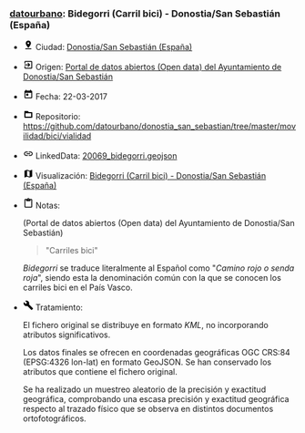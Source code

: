 ### [datourbano](https://github.com/datourbano): Bidegorri (Carril bici) - Donostia/San Sebastián (España)

* ![](https://raw.githubusercontent.com/datourbano/simbologia/master/_/ubicacion_18.png) Ciudad: [Donostia/San Sebastián (España)](https://datourbano.github.io/donostia_san_sebastian)
* ![](https://raw.githubusercontent.com/datourbano/simbologia/master/_/origen_18.png) Origen: [Portal de datos abiertos (Open data) del Ayuntamiento de Donostia/San Sebastián](https://www.donostia.eus/info/udalinfo/servicios_opendata.nsf/vowebContenidosId/NT000008FE?OpenDocument&idioma=cas&id=D429174410546&doc=D)
* ![](https://raw.githubusercontent.com/datourbano/simbologia/master/_/calendario_18.png) Fecha: 22-03-2017
* ![](https://raw.githubusercontent.com/datourbano/simbologia/master/_/carpeta_18.png) Repositorio: https://github.com/datourbano/donostia_san_sebastian/tree/master/movilidad/bici/vialidad
* ![](https://raw.githubusercontent.com/datourbano/simbologia/master/_/enlace_18.png) LinkedData: [20069_bidegorri.geojson](https://raw.githubusercontent.com/datourbano/donostia_san_sebastian/master/movilidad/bici/vialidad/20069_bidegorri.geojson)
* ![](https://raw.githubusercontent.com/datourbano/simbologia/master/_/mapa_18.png) Visualización: [Bidegorri (Carril bici) - Donostia/San Sebastián (España)](https://datourbano.github.io/donostia_san_sebastian/movilidad/bici/vialidad/20069_bidegorri)
* ![](https://raw.githubusercontent.com/datourbano/simbologia/master/_/notas_18.png) Notas:
   
  (Portal de datos abiertos (Open data) del Ayuntamiento de Donostia/San Sebastián)
  > "Carriles bici"
   
  *Bidegorri* se traduce literalmente al Español como "*Camino rojo o senda roja*", siendo esta la denominación común con la que se conocen los carriles bici en el País Vasco.
* ![](https://raw.githubusercontent.com/datourbano/simbologia/master/_/herramienta_18.png) Tratamiento:

  El fichero original se distribuye en formato *KML*, no incorporando atributos significativos.

  Los datos finales se ofrecen en coordenadas geográficas OGC CRS:84 (EPSG:4326 lon-lat) en formato GeoJSON. Se han conservado los atributos que contiene el fichero original.

  Se ha realizado un muestreo aleatorio de la precisión y exactitud geográfica, comprobando una escasa precisión y exactitud geográfica respecto al trazado físico que se observa en distintos documentos ortofotográficos.